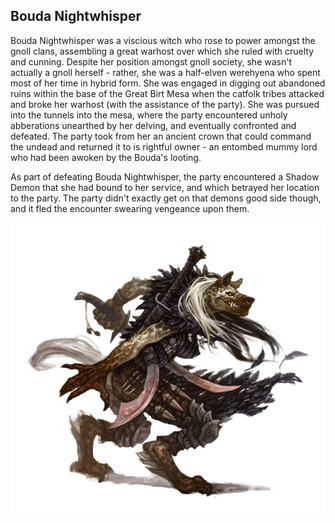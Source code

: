 ## Bouda Nightwhisper

Bouda Nightwhisper was a viscious witch who rose to power amongst the gnoll clans, assembling a great warhost over which she ruled with cruelty and cunning.
Despite her position amongst gnoll society, she wasn't actually a gnoll herself - rather, she was a half-elven werehyena who spent most of her time in hybrid form. She was engaged in digging out abandoned ruins within the base of the Great Birt Mesa when the catfolk tribes attacked and broke her warhost (with the assistance of the party). 
She was pursued into the tunnels into the mesa, where the party encountered unholy abberations unearthed by her delving, and eventually confronted and defeated. The party took from her an ancient crown that could command the undead and returned it to is rightful owner - an entombed mummy lord who had been awoken by the Bouda's looting. 

As part of defeating Bouda Nightwhisper, the party encountered a Shadow Demon that she had bound to her service, and which betrayed her location to the party. The party didn't exactly get on that demons good side though, and it fled the encounter swearing vengeance upon them. 

![tokenimage]


[tokenimage]: /NPCs/NPCArt/GnollWitch.png


